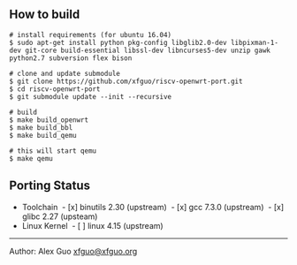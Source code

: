 How to build
------------

```
# install requirements (for ubuntu 16.04)
$ sudo apt-get install python pkg-config libglib2.0-dev libpixman-1-dev git-core build-essential libssl-dev libncurses5-dev unzip gawk python2.7 subversion flex bison

# clone and update submodule
$ git clone https://github.com/xfguo/riscv-openwrt-port.git
$ cd riscv-openwrt-port
$ git submodule update --init --recursive

# build
$ make build_openwrt
$ make build_bbl
$ make build_qemu

# this will start qemu
$ make qemu
```

Porting Status
--------------

- Toolchain
  - [x] binutils 2.30 (upstream)
  - [x] gcc 7.3.0 (upstream)
  - [x] glibc 2.27 (upsteam)
- Linux Kernel
  - [ ] linux 4.15 (upstream)

----

Author: Alex Guo <xfguo@xfguo.org>
